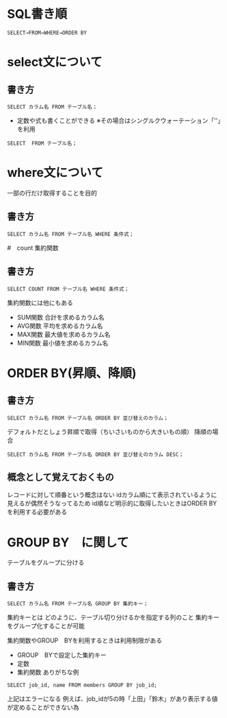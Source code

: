 # SQL書き順
```
SELECT→FROM→WHERE→ORDER BY
```


# select文について
## 書き方

```
SELECT カラム名 FROM テーブル名；
```
- 定数や式も書くことができる
※その場合はシングルクウォーテーション「''」を利用

```
SELECT  FROM テーブル名；
```


# where文について
一部の行だけ取得することを目的

## 書き方
```
SELECT カラム名 FROM テーブル名 WHERE 条件式；
```

 #　count 集約関数
 ## 書き方
```
SELECT COUNT FROM テーブル名 WHERE 条件式；
```
集約関数には他にもある
- SUM関数 合計を求めるカラム名
- AVG関数 平均を求めるカラム名
- MAX関数 最大値を求めるカラム名
- MIN関数 最小値を求めるカラム名

 # ORDER BY(昇順、降順)
## 書き方
```
SELECT カラム名 FROM テーブル名 ORDER BY 並び替えのカラム；
```
デフォルトだとしょう昇順で取得（ちいさいものから大きいもの順）
降順の場合
```
SELECT カラム名 FROM テーブル名 ORDER BY 並び替えのカラム DESC；
```

## 概念として覚えておくもの
レコードに対して順番という概念はない
idカラム順にて表示されているように見えるが偶然そうなってるため
id順など明示的に取得したいときはORDER BYを利用する必要がある

# GROUP BY　に関して
テーブルをグループに分ける
## 書き方
```
SELECT カラム名 FROM テーブル名 GROUP BY 集約キー；
```
集約キーとは
どのように、テーブル切り分けるかを指定する列のこと
集約キーをグループ化することが可能

集約関数やGROUP　BYを利用するときは利用制限がある
- GROUP　BYで設定した集約キー
- 定数
- 集約関数
ありがちな例
```
SELECT job_id, name FROM members GROUP BY job_id;
```
上記はエラーになる
例えば、job_idが5の時「上田」「鈴木」があり表示する値が定めることができない為


